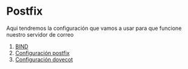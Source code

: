 # Postfix
Aqui tendremos la configuración que vamos a usar para que funcione nuestro servidor de correo

1. [ BIND ](https://github.com/victorsanmar/Postfix/tree/main/bind) 
2. [ Configuración postfix ](https://github.com/victorsanmar/Postfix/tree/main/postfix) 
3. [ Configuración dovecot ](https://github.com/victorsanmar/Postfix/tree/main/dovecot) 
